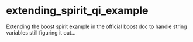 # extending_spirit_qi_example
Extending the boost spirit example in the official boost doc to handle string variables
still figuring it out...
